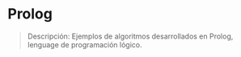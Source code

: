 # Prolog

> Descripción: Ejemplos de algoritmos desarrollados en Prolog, lenguage de programación lógico.
   

